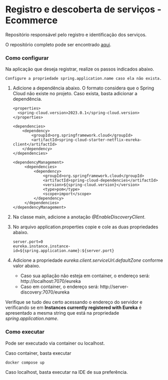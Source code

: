 # Registro e descoberta de serviços - Ecommerce

Repositório responsável pelo registro e identificação dos serviços.

O repositório completo pode ser encontrado [aqui](https://github.com/DFaccio/ecommerce-system).

### Como configurar
Na aplicação que deseja registrar, realize os passos indicados abaixo.

    Configure a propriedade spring.application.name caso ela não exista.

1. Adicione a dependência abaixo. O formato considera que o Spring Cloud não existe no projeto. Caso exista, basta adicionar a dependência.

       <properties>
   	     <spring-cloud.version>2023.0.1</spring-cloud.version>
       </properties>

       <dependencies>
           <dependency>
               <groupId>org.springframework.cloud</groupId>
               <artifactId>spring-cloud-starter-netflix-eureka-client</artifactId>
           </dependency>
       </dependencies>

       <dependencyManagement>
    		<dependencies>
    			<dependency>
    				<groupId>org.springframework.cloud</groupId>
    				<artifactId>spring-cloud-dependencies</artifactId>
    				<version>${spring-cloud.version}</version>
    				<type>pom</type>
    				<scope>import</scope>
    			</dependency>
    		</dependencies>
       </dependencyManagement>

3. Na classe main, adicione a anotação _@EnableDiscoveryClient_.
4. No arquivo application.properties copie e cole as duas propriedades abaixo.

       server.port=0
       eureka.instance.instance-id=${spring.application.name}:${server.port}

5. Adicione a propriedade *eureka.client.serviceUrl.defaultZone* conforme valor abaixo.
    * Caso sua apliação não esteja em container, o endereço será: http://localhost:7070/eureka
    * Caso em container, o endereço será: http://server-discovery:7070/eureka

Verifique se tudo deu certo acessando o endereço do servidor e verificando se em **Instances currently registered with Eureka**
é apresentado a mesma string que está na propriedade _spring.application.name_.

### Como executar

Pode ser executado via container ou localhost.

Caso container, basta executar

    docker compose up

Caso localhost, basta executar na IDE de sua preferência.

